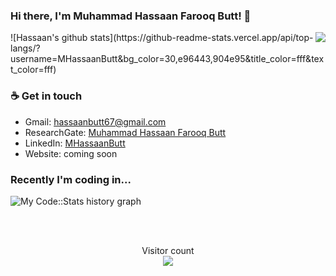 ### Hi there, I'm Muhammad Hassaan Farooq Butt! 👋

<img align="right" src="https://github.com/rajput2107/rajput2107/blob/master/Assets/Developer.gif"/>
![Hassaan's github stats](https://github-readme-stats.vercel.app/api/top-langs/?username=MHassaanButt&bg_color=30,e96443,904e95&title_color=fff&text_color=fff) 



### ☕ Get in touch
- Gmail: <a href = "#">hassaanbutt67@gmail.com</a>
- ResearchGate: <a href = "https://www.researchgate.net/profile/Muhammad_Hassaan_Farooq_Butt">Muhammad Hassaan Farooq Butt</a>
- LinkedIn: <a href = "https://www.linkedin.com/in/mhassaanbutt//">MHassaanButt</a>
- Website: coming soon


### Recently I'm coding in...

![My Code::Stats history graph](https://codestats-readme.wegfan.cn/history-graph/MHassaanButt?history_days=30)
 
<br>
<br>

<p align="center">
  Visitor count<br>
  <img src="https://profile-counter.glitch.me/MHassaanButt/count.svg" />
</p>
